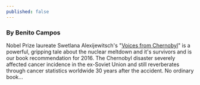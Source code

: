 ```yaml
---
published: false
---
```

### By Benito Campos

Nobel Prize laureate Swetlana Alexijewitsch's "<a href="http://www.nytimes.com/2015/10/09/books/svetlana-alexievich-nobel-prize-literature.html" target="_blank">Voices from Chernobyl</a>" is a powerful, gripping tale about the nuclear meltdown and it's survivors and is our book recommendation for 2016. The Chernobyl disaster severely affected cancer incidence in the ex-Soviet Union and still reverberates through cancer statistics worldwide 30 years after the accident. No ordinary book...



